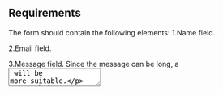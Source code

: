 ## Requirements
The form should contain the following elements:
1.Name field.

2.Email field.

3.Message field. Since the message can be long, a <textarea> will be more suitable.

4.Submit button

Contains the text "Send".

Clicking on the submit button submits the form.


## Submission API
Upon submission, POST the form data to https://questions.greatfrontend.com/api/questions/contact-form 
with the following fields in the request body: name, email, message.

If all the form fields are correctly filled up, you will see an alert containing a success message. Congratulations!
